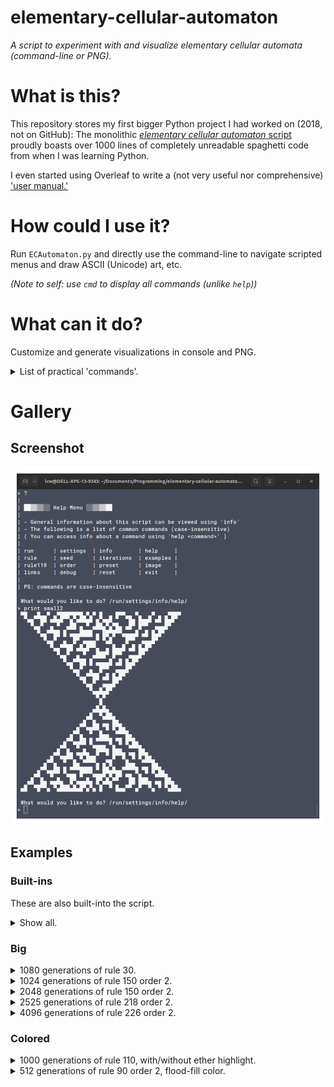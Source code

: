 # elementary-cellular-automaton

*A script to experiment with and visualize elementary cellular automata (command-line or PNG).*


# What is this?
This repository stores my first bigger Python project I had worked on (2018, not on GitHub):
The monolithic [*elementary cellular automaton* script](./ECAutomaton.py) proudly boasts over 1000 lines of completely unreadable spaghetti code from when I was learning Python.

I even started using Overleaf to write a (not very useful nor comprehensive) ['user manual.'](./ECA_User_Manual.pdf)


# How could I use it?
Run `ECAutomaton.py` and directly use the command-line to navigate scripted menus and draw ASCII (Unicode) art, etc.

*(Note to self: use `cmd` to display all commands (unlike `help`))*


# What can it do?

Customize and generate visualizations in console and PNG.

<details><summary>List of practical 'commands'.</summary>

- `info` Information about the script itself!
- `links` External resources on the topic!
- `examples` Built-in examples.
- `image` Save & show last pattern as image.
- `print` / `print small` / `print small2` Print pattern to console.
- `preset cells` For how Unicode art is printed.

- `randrule` / `rr` Randomize rule and print result.
- `randseed` / `rs` Randomize seed and print result.
- `randseed+` / `rs+` *Advancedly* randomize seed and print result.

- `rule` Change generation rule/behaviour.
- `seed` Change seed generation.
- `edges` Change behaviour at cell boundaries (wrap or fixed).
- `history` Change imaginary -1st generation (copy of 0th, fixed or custom.
- `iterations` How many rows are generated.
- `merge` Comparing two different generated patterns.
- `order` Toggles the *order* (first, second).
- `shift` linear Shift of iterations for display purposes.
- `rule110` Enter 'gliders' (Cook notation).
- `rule110 ether` Toggle display of gliders against 'background.'
- `funfact` 12 fun facts.

</details>


# Gallery

## Screenshot

![screenshot](./ECA_screenshot.png)

## Examples

### Built-ins

These are also built-into the script.

<details><summary>Show all.</summary>

> Example 1 Sierpinski Fractal (rule 60)
![example01](Gallery/examples_upscaled/ex1_Rule-60_(0SLz-76).png)

> Example 2 Pascal's triangle modulo 2 (rule 90)
![example02](Gallery/examples_upscaled/ex2_Rule-90_(0SLz-79).png)

> Example 3 Particle collision simulation (rule 184)
![example03](Gallery/examples_upscaled/ex3_Rule-184_(0SLz-82).png)

> Example 4 Triangular fractal pattern (rule 150)
![example04](Gallery/examples_upscaled/ex4_Rule-150_(0SLz-84).png)

> Example 5 Chaos even from simple conditions (rule 30)
![example05](Gallery/examples_upscaled/ex5_Rule-30_(0SLz-86).png)

> Example 6 Rule with growth behaviour of sqrt(x) (rule 106)
![example06](Gallery/examples_upscaled/ex6_Rule-106_(0SLz-88).png)

> Example 7 Rule 110 example
![example07](Gallery/examples_upscaled/ex7_Rule-110_(0SLz-90).png)

> Example 8 Example of a 2nd-order, reversible seed (rule 214R)
![example08](Gallery/examples_upscaled/ex8_Rule-214R_(0SLz-92).png)

> Example 9 Interesting looking rule with individual compartments (rule 73R)
![example09](Gallery/examples_upscaled/ex9_Rule-73R_(0SLz-94).png)

> Example 10 Carpet-pattern-rule (rule 150R)
![example10](Gallery/examples_upscaled/ex10_Rule-150R_(0SLz-96).png)

> Example 11 Chaotic rule distantly resembling organic tissue (rule 105R)
![example11](Gallery/examples_upscaled/ex11_Rule-105R_(0SLz-98).png)

> Example 12 Rule that turns out to be example 4 but rotated 90 degrees (rule 60R)
![example12](Gallery/examples_upscaled/ex12_Rule-60R_(0SLz-103).png)

> Example 13 'Inverted'-rule-version of example 9 (rule 146)
![example13](Gallery/examples_upscaled/ex13_Rule-146R_(0SLz-105).png)

> Example 14 An interesting 2nd-order rule (rule 210R)
![example14](Gallery/examples_upscaled/ex14_Rule-210R_(0SLz-107).png)

> Example 15 Another interesting 2nd-order rule (rule 202R)
![example15](Gallery/examples_upscaled/ex15_Rule-202R_(0SLz-109).png)

> Example 16 And another one (rule 218R)
![example16](Gallery/examples_upscaled/ex16_Rule-218R_(0SLz-111).png)

> Example 17 Pattern with horizontal axis of symmetry (rule 90R)
![example17](Gallery/examples_upscaled/ex17_Rule-90R_(0SLz-114).png)

</details>

### Big

<details><summary>1080 generations of rule 30.</summary>

![rule30](Gallery/Rule30_bnw7p-6.png)

</details>

<details><summary>1024 generations of rule 150 order 2.</summary>

![rule150](Gallery/Rule-150R_8QlL-5.png)

</details>

<details><summary>2048 generations of rule 150 order 2.</summary>

![rule78](Gallery/Rule-78R_lvTB-5.png)

</details>

<details><summary>2525 generations of rule 218 order 2.</summary>

![rule78](Gallery/Rule-218R_Lnat-10_HS.png)

</details>

<details><summary>4096 generations of rule 226 order 2.</summary>

![rule78](Gallery/Rule-226R_bYHc-65.png)

</details>

### Colored

<details><summary>1000 generations of rule 110, with/without ether highlight.</summary>

<div style="position:relative">

<img align="left" src="/Gallery/colored/Rule110_lfl9h-4.png" width=384 alt="rule 110">

<img align="center" src="/Gallery/colored/Rule110_lfl9h-8-ether.png" width=384 alt="rule 110 colored">

</div>

</details>

<details><summary>512 generations of rule 90 order 2, flood-fill color.</summary>

<div style="position:relative">

<img align="left" src="/Gallery/colored/Rule-90R_(-lDo-9)_resized.png" width=384 alt="rule 90">

<img align="center" src="/Gallery/colored/Rule-90R_(-lDo-9)_coloured_resized.png" width=384 alt="rule 90 colored">

</div>

</details>
